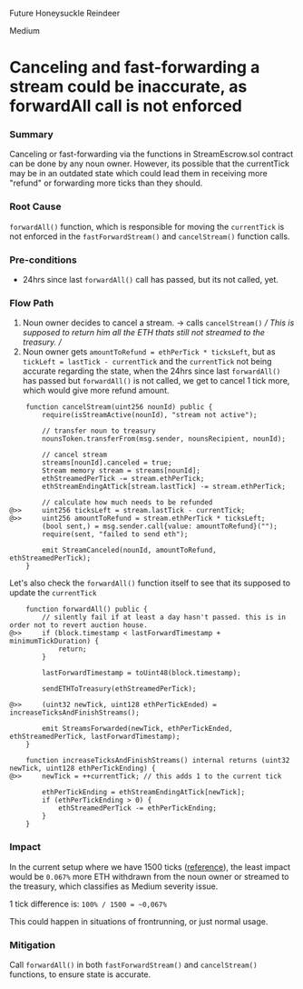 Future Honeysuckle Reindeer

Medium

# Canceling and fast-forwarding a stream could be inaccurate, as forwardAll call is not enforced

### Summary
Canceling or fast-forwarding via the functions in StreamEscrow.sol contract can be done by any noun owner. 
However, its possible that the currentTick may be in an outdated state which could lead them in receiving more "refund" or forwarding more ticks than they should.

### Root Cause
`forwardAll()` function, which is responsible for moving the `currentTick` is not enforced in the `fastForwardStream()` and `cancelStream()` function calls.

### Pre-conditions
- 24hrs since last `forwardAll()` call has passed, but its not called, yet.

### Flow Path

1. Noun owner decides to cancel a stream. -> calls `cancelStream()` _/ This is supposed to return him all the ETH thats still not streamed to the treasury. /_
2. Noun owner gets  `amountToRefund = ethPerTick * ticksLeft`, but as `tickLeft = lastTick - currentTick` and the `currentTick` not being accurate regarding the state, when the 24hrs since last `forwardAll()` has passed but `forwardAll()` is not called, we get to cancel 1 tick more, which would give more refund amount.
```solidity
    function cancelStream(uint256 nounId) public {
        require(isStreamActive(nounId), "stream not active");

        // transfer noun to treasury
        nounsToken.transferFrom(msg.sender, nounsRecipient, nounId);

        // cancel stream
        streams[nounId].canceled = true;
        Stream memory stream = streams[nounId];
        ethStreamedPerTick -= stream.ethPerTick;
        ethStreamEndingAtTick[stream.lastTick] -= stream.ethPerTick;

        // calculate how much needs to be refunded
@>>     uint256 ticksLeft = stream.lastTick - currentTick;
@>>     uint256 amountToRefund = stream.ethPerTick * ticksLeft;
        (bool sent,) = msg.sender.call{value: amountToRefund}("");
        require(sent, "failed to send eth");

        emit StreamCanceled(nounId, amountToRefund, ethStreamedPerTick);
    }
```

Let's also check the `forwardAll()` function itself to see that its supposed to update the `currentTick`
```solidity
    function forwardAll() public {
        // silently fail if at least a day hasn't passed. this is in order not to revert auction house.
@>>     if (block.timestamp < lastForwardTimestamp + minimumTickDuration) {
            return;
        }

        lastForwardTimestamp = toUint48(block.timestamp);

        sendETHToTreasury(ethStreamedPerTick);

@>>     (uint32 newTick, uint128 ethPerTickEnded) = increaseTicksAndFinishStreams();

        emit StreamsForwarded(newTick, ethPerTickEnded, ethStreamedPerTick, lastForwardTimestamp);
    }
```
```solidity
    function increaseTicksAndFinishStreams() internal returns (uint32 newTick, uint128 ethPerTickEnding) {
@>>     newTick = ++currentTick; // this adds 1 to the current tick

        ethPerTickEnding = ethStreamEndingAtTick[newTick];
        if (ethPerTickEnding > 0) {
            ethStreamedPerTick -= ethPerTickEnding;
        }
    }
```

### Impact

In the current setup where we have 1500 ticks ([reference](https://github.com/sherlock-audit/2024-11-nounsdao/blob/8b6fb94f103134e751cf016e5c3f4185be89bb49/nouns-monorepo/packages/nouns-contracts/script/StreamEscrow/ProposeUpgradeAHV3.s.sol#L42)), the least impact would be `0.067%` more ETH withdrawn from the noun owner or streamed to the treasury, which classifies as Medium severity issue.

1 tick difference is:
`100% / 1500 = ~0,067%`


This could happen in situations of frontrunning, or just normal usage.

### Mitigation

Call `forwardAll()` in both `fastForwardStream()` and `cancelStream()` functions, to ensure state is accurate.